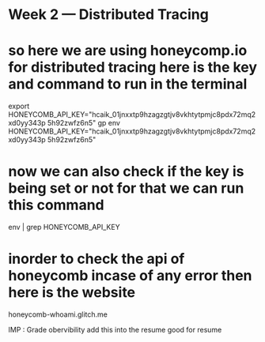 # Week 2 — Distributed Tracing

# so here we are using honeycomp.io for distributed tracing here is the key and command to run in the terminal 
export HONEYCOMB_API_KEY="hcaik_01jnxxtp9hzagzgtjv8vkhtytpmjc8pdx72mq2xd0yy343p
5h92zwfz6n5"
gp env HONEYCOMB_API_KEY="hcaik_01jnxxtp9hzagzgtjv8vkhtytpmjc8pdx72mq2xd0yy343p
5h92zwfz6n5" 

# now we can also check if the key is being set or not for that we can run this command 
env | grep HONEYCOMB_API_KEY 

# inorder to check the api of honeycomb incase of any error then here is the website 
honeycomb-whoami.glitch.me

IMP : Grade obervibility add this into the resume good for resume 